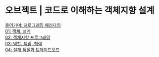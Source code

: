 # 오브젝트 | 코드로 이해하는 객체지향 설계
[들어가며: 프로그래밍 패러다임](/오브젝트/00.md)\
[01: 객체, 설계](/오브젝트/01.md)\
[02: 객체지향 프로그래밍](/오브젝트/02.md)\
[03: 역할, 책임, 협력](/오브젝트/03.md)\
[04: 설계 품질과 트레이드오프](/오브젝트/04.md)
